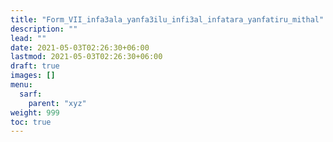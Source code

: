 ```yaml
---
title: "Form_VII_infa3ala_yanfa3ilu_infi3al_infatara_yanfatiru_mithal"
description: ""
lead: ""
date: 2021-05-03T02:26:30+06:00
lastmod: 2021-05-03T02:26:30+06:00
draft: true
images: []
menu: 
  sarf:
    parent: "xyz"
weight: 999
toc: true
---
```



